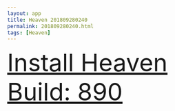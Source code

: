 ```yaml
---
layout: app
title: Heaven 201809280240
permalink: 201809280240.html
tags: [Heaven]
---
```

<div class="pure-g">
    <div class="pure-u-1-1" style="font-size: 4em">
        <a class="pure-button-primary" href="itms-services://?action=download-manifest&url=https%3A%2F%2Flitsungyisigono.github.io%2FTestScript%2Fmanifests%2F201809280240.plist"><i class="fa fa-download" aria-hidden="true"></i>Install Heaven Build: 890</a>
    </div>
</div>